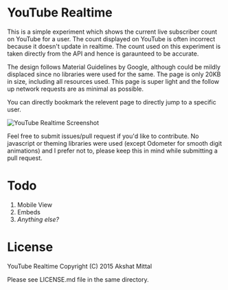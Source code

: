 # YouTube Realtime

This is a simple experiment which shows the current live subscriber count on YouTube for a user. The count displayed on YouTube is often incorrect because it doesn't update in realtime. The count used on this experiment is taken directly from the API and hence is garaunteed to be accurate.

The design follows Material Guidelines by Google, although could be mildly displaced since no libraries were used for the same. The page is only 20KB in size, including all resources used. This page is super light and the follow up network requests are as minimal as possible.

You can directly bookmark the relevent page to directly jump to a specific user.

![YouTube Realtime Screenshot](http://i.imgur.com/B317Q5e.png)

Feel free to submit issues/pull request if you'd like to contribute. No javascript or theming libraries were used (except Odometer for smooth digit animations) and I prefer not to, please keep this in mind while submitting a pull request.

# Todo

1. Mobile View
2. Embeds
3. *Anything else?*

# License

YouTube Realtime Copyright (C) 2015 Akshat Mittal

Please see LICENSE.md file in the same directory.
